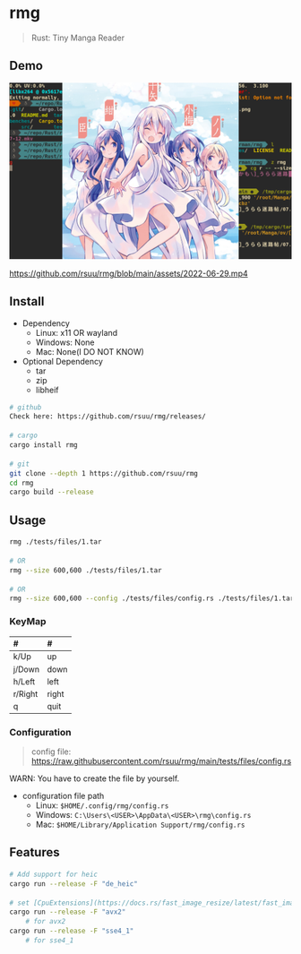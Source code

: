 # rmg

> Rust: Tiny Manga Reader

## Demo

![](./assets/2022-07-12.png)

https://github.com/rsuu/rmg/blob/main/assets/2022-06-29.mp4

## Install

+ Dependency
  + Linux: x11 OR wayland
  + Windows: None
  + Mac: None(I DO NOT KNOW)
+ Optional Dependency
  + tar
  + zip
  + libheif

```bash
# github
Check here: https://github.com/rsuu/rmg/releases/

# cargo
cargo install rmg

# git
git clone --depth 1 https://github.com/rsuu/rmg
cd rmg
cargo build --release
```

## Usage

```bash
rmg ./tests/files/1.tar

# OR
rmg --size 600,600 ./tests/files/1.tar

# OR
rmg --size 600,600 --config ./tests/files/config.rs ./tests/files/1.tar
```

### KeyMap

|#|#|
|:-|:-|
k/Up | up
j/Down | down
h/Left | left
r/Right | right
q | quit

### Configuration

> config file: https://raw.githubusercontent.com/rsuu/rmg/main/tests/files/config.rs

WARN: You have to create the file by yourself.

+ configuration file path
  + Linux: `$HOME/.config/rmg/config.rs`
  + Windows: `C:\Users\<USER>\AppData\<USER>\rmg\config.rs`
  + Mac: `$HOME/Library/Application Support/rmg/config.rs`

## Features

```bash
# Add support for heic
cargo run --release -F "de_heic"

# set [CpuExtensions](https://docs.rs/fast_image_resize/latest/fast_image_resize/index.html#resize-rgb8-image-u8x3-4928x3279--852x567)
cargo run --release -F "avx2"
    # for avx2
cargo run --release -F "sse4_1"
    # for sse4_1
```
